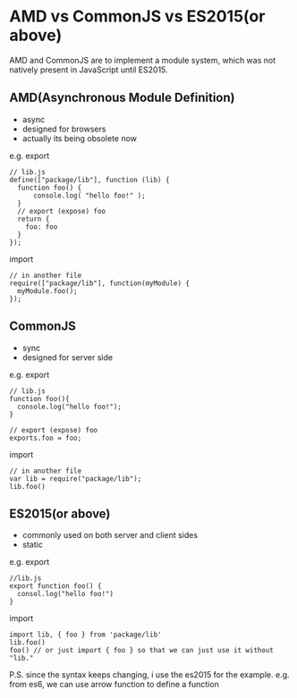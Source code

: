 AMD vs CommonJS vs ES2015(or above)
====
AMD and CommonJS are to implement a module system, which was not natively present in JavaScript until ES2015. 

AMD(Asynchronous Module Definition)
---
- async
- designed for browsers
- actually its being obsolete now

e.g. export
```
// lib.js
define(["package/lib"], function (lib) {
  function foo() {
      console.log( "hello foo!" );
  }
  // export (expose) foo
  return {
    foo: foo
  }
});
```
import
```
// in another file
require(["package/lib"], function(myModule) {
  myModule.foo();
});
```

CommonJS
---
- sync
- designed for server side

e.g. export
```
// lib.js
function foo(){
  console.log("hello foo!");
}

// export (expose) foo
exports.foo = foo;
```
import
```
// in another file
var lib = require("package/lib");
lib.foo()
```

ES2015(or above)
---
- commonly used on both server and client sides
- static

e.g. export
```
//lib.js
export function foo() {
  consol.log("hello foo!")
}
```
import
```
import lib, { foo } from 'package/lib'
lib.foo()
foo() // or just import { foo } so that we can just use it without "lib."
```

P.S. since the syntax keeps changing, i use the es2015 for the example. e.g. from es6, we can use arrow function to define a function
